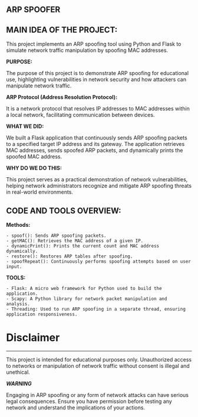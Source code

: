 ARP SPOOFER
----------------------------------------------------------------------------------------------------------------------------

MAIN IDEA OF THE PROJECT:
-------------------------
This project implements an ARP spoofing tool using Python and Flask to simulate network traffic manipulation by spoofing MAC addresses.

**PURPOSE:**

The purpose of this project is to demonstrate ARP spoofing for educational use, highlighting vulnerabilities in network security and how attackers can manipulate network traffic.

**ARP Protocol (Address Resolution Protocol):**

It is a network protocol that resolves IP addresses to MAC addresses within a local network, facilitating communication between devices.

**WHAT WE DID:**

We built a Flask application that continuously sends ARP spoofing packets to a specified target IP address and its gateway. The application retrieves MAC addresses, sends spoofed ARP packets, and dynamically prints the spoofed MAC address.

**WHY DO WE DO THIS:**

This project serves as a practical demonstration of network vulnerabilities, helping network administrators recognize and mitigate ARP spoofing threats in real-world environments.


CODE AND TOOLS OVERVIEW:
------------------------
**Methods:**
```
- spoof(): Sends ARP spoofing packets.
- getMAC(): Retrieves the MAC address of a given IP.
- dynamicPrint(): Prints the current count and MAC address dynamically.
- restore(): Restores ARP tables after spoofing.
- spoofRepeat(): Continuously performs spoofing attempts based on user input.
```
**TOOLS:**
```
- Flask: A micro web framework for Python used to build the application.
- Scapy: A Python library for network packet manipulation and analysis.
- Threading: Used to run ARP spoofing in a separate thread, ensuring application responsiveness.
```

# Disclaimer
------------
This project is intended for educational purposes only. Unauthorized access to networks or manipulation of network traffic without consent is illegal and unethical.

***WARNING***

Engaging in ARP spoofing or any form of network attacks can have serious legal consequences. Ensure you have permission before testing any network and understand the implications of your actions.
      

